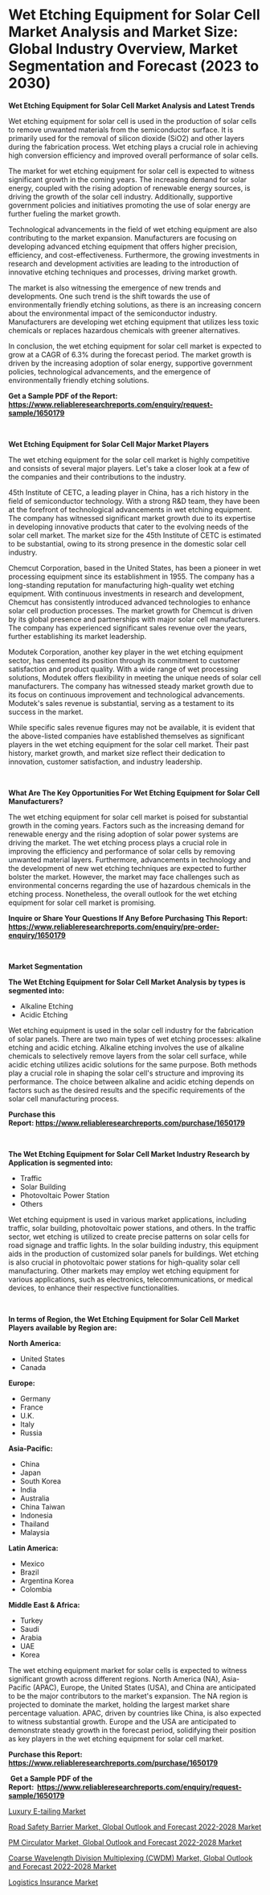 <p><h1>Wet Etching Equipment for Solar Cell Market Analysis and Market Size: Global Industry Overview, Market Segmentation and Forecast (2023 to 2030)</h1></p><p><strong>Wet Etching Equipment for Solar Cell Market Analysis and Latest Trends</strong></p>
<p><p>Wet etching equipment for solar cell is used in the production of solar cells to remove unwanted materials from the semiconductor surface. It is primarily used for the removal of silicon dioxide (SiO2) and other layers during the fabrication process. Wet etching plays a crucial role in achieving high conversion efficiency and improved overall performance of solar cells.</p><p>The market for wet etching equipment for solar cell is expected to witness significant growth in the coming years. The increasing demand for solar energy, coupled with the rising adoption of renewable energy sources, is driving the growth of the solar cell industry. Additionally, supportive government policies and initiatives promoting the use of solar energy are further fueling the market growth.</p><p>Technological advancements in the field of wet etching equipment are also contributing to the market expansion. Manufacturers are focusing on developing advanced etching equipment that offers higher precision, efficiency, and cost-effectiveness. Furthermore, the growing investments in research and development activities are leading to the introduction of innovative etching techniques and processes, driving market growth.</p><p>The market is also witnessing the emergence of new trends and developments. One such trend is the shift towards the use of environmentally friendly etching solutions, as there is an increasing concern about the environmental impact of the semiconductor industry. Manufacturers are developing wet etching equipment that utilizes less toxic chemicals or replaces hazardous chemicals with greener alternatives.</p><p>In conclusion, the wet etching equipment for solar cell market is expected to grow at a CAGR of 6.3% during the forecast period. The market growth is driven by the increasing adoption of solar energy, supportive government policies, technological advancements, and the emergence of environmentally friendly etching solutions.</p></p>
<p><strong>Get a Sample PDF of the Report:&nbsp; <a href="https://www.reliableresearchreports.com/enquiry/request-sample/1650179">https://www.reliableresearchreports.com/enquiry/request-sample/1650179</a></strong></p>
<p>&nbsp;</p>
<p><strong>Wet Etching Equipment for Solar Cell Major Market Players</strong></p>
<p><p>The wet etching equipment for the solar cell market is highly competitive and consists of several major players. Let's take a closer look at a few of the companies and their contributions to the industry.</p><p>45th Institute of CETC, a leading player in China, has a rich history in the field of semiconductor technology. With a strong R&D team, they have been at the forefront of technological advancements in wet etching equipment. The company has witnessed significant market growth due to its expertise in developing innovative products that cater to the evolving needs of the solar cell market. The market size for the 45th Institute of CETC is estimated to be substantial, owing to its strong presence in the domestic solar cell industry.</p><p>Chemcut Corporation, based in the United States, has been a pioneer in wet processing equipment since its establishment in 1955. The company has a long-standing reputation for manufacturing high-quality wet etching equipment. With continuous investments in research and development, Chemcut has consistently introduced advanced technologies to enhance solar cell production processes. The market growth for Chemcut is driven by its global presence and partnerships with major solar cell manufacturers. The company has experienced significant sales revenue over the years, further establishing its market leadership.</p><p>Modutek Corporation, another key player in the wet etching equipment sector, has cemented its position through its commitment to customer satisfaction and product quality. With a wide range of wet processing solutions, Modutek offers flexibility in meeting the unique needs of solar cell manufacturers. The company has witnessed steady market growth due to its focus on continuous improvement and technological advancements. Modutek's sales revenue is substantial, serving as a testament to its success in the market.</p><p>While specific sales revenue figures may not be available, it is evident that the above-listed companies have established themselves as significant players in the wet etching equipment for the solar cell market. Their past history, market growth, and market size reflect their dedication to innovation, customer satisfaction, and industry leadership.</p></p>
<p>&nbsp;</p>
<p><strong>What Are The Key Opportunities For Wet Etching Equipment for Solar Cell Manufacturers?</strong></p>
<p><p>The wet etching equipment for solar cell market is poised for substantial growth in the coming years. Factors such as the increasing demand for renewable energy and the rising adoption of solar power systems are driving the market. The wet etching process plays a crucial role in improving the efficiency and performance of solar cells by removing unwanted material layers. Furthermore, advancements in technology and the development of new wet etching techniques are expected to further bolster the market. However, the market may face challenges such as environmental concerns regarding the use of hazardous chemicals in the etching process. Nonetheless, the overall outlook for the wet etching equipment for solar cell market is promising.</p></p>
<p><strong>Inquire or Share Your Questions If Any Before Purchasing This Report: <a href="https://www.reliableresearchreports.com/enquiry/pre-order-enquiry/1650179">https://www.reliableresearchreports.com/enquiry/pre-order-enquiry/1650179</a></strong></p>
<p>&nbsp;</p>
<p><strong>Market Segmentation</strong></p>
<p><strong>The Wet Etching Equipment for Solar Cell Market Analysis by types is segmented into:</strong></p>
<p><ul><li>Alkaline Etching</li><li>Acidic Etching</li></ul></p>
<p><p>Wet etching equipment is used in the solar cell industry for the fabrication of solar panels. There are two main types of wet etching processes: alkaline etching and acidic etching. Alkaline etching involves the use of alkaline chemicals to selectively remove layers from the solar cell surface, while acidic etching utilizes acidic solutions for the same purpose. Both methods play a crucial role in shaping the solar cell's structure and improving its performance. The choice between alkaline and acidic etching depends on factors such as the desired results and the specific requirements of the solar cell manufacturing process.</p></p>
<p><strong>Purchase this Report:&nbsp;<a href="https://www.reliableresearchreports.com/purchase/1650179">https://www.reliableresearchreports.com/purchase/1650179</a></strong></p>
<p>&nbsp;</p>
<p><strong>The Wet Etching Equipment for Solar Cell Market Industry Research by Application is segmented into:</strong></p>
<p><ul><li>Traffic</li><li>Solar Building</li><li>Photovoltaic Power Station</li><li>Others</li></ul></p>
<p><p>Wet etching equipment is used in various market applications, including traffic, solar building, photovoltaic power stations, and others. In the traffic sector, wet etching is utilized to create precise patterns on solar cells for road signage and traffic lights. In the solar building industry, this equipment aids in the production of customized solar panels for buildings. Wet etching is also crucial in photovoltaic power stations for high-quality solar cell manufacturing. Other markets may employ wet etching equipment for various applications, such as electronics, telecommunications, or medical devices, to enhance their respective functionalities.</p></p>
<p>&nbsp;</p>
<p><strong>In terms of Region, the Wet Etching Equipment for Solar Cell Market Players available by Region are:</strong></p>
<p>
    <p> <strong> North America: </strong>
        <ul>
            <li>United States</li>
            <li>Canada</li>
        </ul>
        </p> 
    <p> <strong> Europe: </strong>
        <ul>
            <li>Germany</li>
            <li>France</li>
            <li>U.K.</li>
            <li>Italy</li>
            <li>Russia</li>
        </ul>
        </p> 
    <p> <strong> Asia-Pacific: </strong>
        <ul>
            <li>China</li>
            <li>Japan</li>
            <li>South Korea</li>
            <li>India</li>
            <li>Australia</li>
            <li>China Taiwan</li>
            <li>Indonesia</li>
            <li>Thailand</li>
            <li>Malaysia</li>
        </ul>
        </p> 
    <p> <strong> Latin America: </strong>
        <ul>
            <li>Mexico</li>
            <li>Brazil</li>
            <li>Argentina Korea</li>
            <li>Colombia</li>
        </ul>
        </p> 
    <p> <strong> Middle East & Africa: </strong>
        <ul>
            <li>Turkey</li>
            <li>Saudi</li>
            <li>Arabia</li>
            <li>UAE</li>
            <li>Korea</li>
        </ul>
    </p>
    </p>
<p><p>The wet etching equipment market for solar cells is expected to witness significant growth across different regions. North America (NA), Asia-Pacific (APAC), Europe, the United States (USA), and China are anticipated to be the major contributors to the market's expansion. The NA region is projected to dominate the market, holding the largest market share percentage valuation. APAC, driven by countries like China, is also expected to witness substantial growth. Europe and the USA are anticipated to demonstrate steady growth in the forecast period, solidifying their position as key players in the wet etching equipment for solar cell market.</p></p>
<p><strong>Purchase this Report: <a href="https://www.reliableresearchreports.com/purchase/1650179">https://www.reliableresearchreports.com/purchase/1650179</a></strong></p>
<p>&nbsp;<strong>Get a Sample PDF of the Report:&nbsp;&nbsp;<a href="https://www.reliableresearchreports.com/enquiry/request-sample/1650179">https://www.reliableresearchreports.com/enquiry/request-sample/1650179</a></strong></p>
<p><strong></strong></p>
<p><p><a href="https://medium.com/@emerylittle2023/luxury-e-tailing-market-competitive-analysis-market-trends-and-forecast-to-2030-bde34ac26df2">Luxury E-tailing Market</a></p><p><a href="https://www.linkedin.com/pulse/road-safety-barrier-market-global-outlook-forecast-2022-2028/">Road Safety Barrier Market, Global Outlook and Forecast 2022-2028 Market</a></p><p><a href="https://www.linkedin.com/pulse/pm-circulator-market-global-outlook-forecast-2022-2028/">PM Circulator Market, Global Outlook and Forecast 2022-2028 Market</a></p><p><a href="https://www.linkedin.com/pulse/coarse-wavelength-division-multiplexing-cwdm-market-global/">Coarse Wavelength Division Multiplexing (CWDM) Market, Global Outlook and Forecast 2022-2028 Market</a></p><p><a href="https://medium.com/@aliwilldvm/logistics-insurance-market-insight-market-trends-growth-forecasted-from-2023-to-2030-052b2d3ae45e">Logistics Insurance Market</a></p></p>